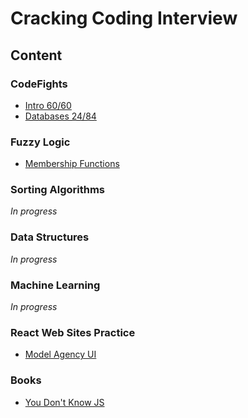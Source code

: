 # Cracking Coding Interview



## Content

### CodeFights

* [Intro 60/60](https://github.com/IgorPeresunko/cracking-coding-interview/tree/master/CodeFights_Intro_60_tasks)
* [Databases 24/84](https://github.com/IgorPeresunko/cracking-coding-interview/tree/master/CodeFights_Databases_80_tasks)

### Fuzzy Logic

* [Membership Functions](https://github.com/IgorPeresunko/cracking-coding-interview/tree/master/Fuzzy_Logic/Membership_Functions)

### Sorting Algorithms

*In progress*

### Data Structures

*In progress*

### Machine Learning

*In progress*

### React Web Sites Practice

* [Model Agency UI](https://github.com/IgorPeresunko/cracking-coding-interview/tree/master/ReactWeb/model-agency-react-web-site)

### Books

* [You Don't Know JS](https://github.com/getify/You-Dont-Know-JS)
